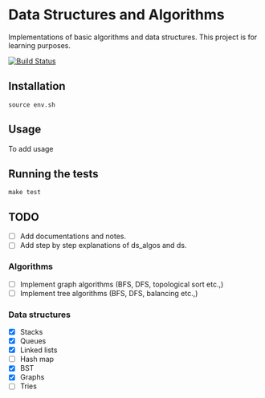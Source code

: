 # Data Structures and Algorithms

Implementations of basic algorithms and data structures. This project is for learning purposes.

[![Build Status](https://travis-ci.org/naren-m/algos.svg?branch=master)](https://travis-ci.org/naren-m/algos)

## Installation

```shell
source env.sh
```

## Usage

To add usage

## Running the tests

```shell
make test
```

## TODO

- [ ] Add documentations and notes.
- [ ] Add step by step explanations of ds_algos and ds.

### Algorithms

- [ ] Implement graph algorithms (BFS, DFS, topological sort etc.,)
- [ ] Implement tree algorithms (BFS, DFS, balancing etc.,)

### Data structures

- [x] Stacks
- [x] Queues
- [x] Linked lists
- [ ] Hash map
- [x] BST
- [x] Graphs
- [ ] Tries
